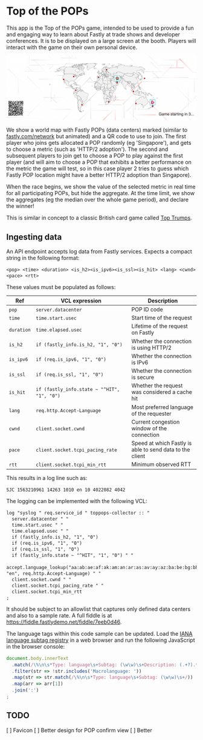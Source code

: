 # Top of the POPs

This app is the Top of the POPs game, intended to be used to provide a fun and engaging way to learn about Fastly at trade shows and developer conferences.  It is to be displayed on a large screen at the booth.  Players will interact with the game on their own personal device.

![Screenshot](screenshot.png)

We show a world map with Fastly POPs (data centers) marked (similar to [fastly.com/network](fastly.com/network) but animated) and a QR code to use to join.  The first player who joins gets allocated a POP randomly (eg 'Singapore'), and gets to choose a metric (such as 'HTTP/2 adoption').  The second and subsequent players to join get to choose a POP to play against the first player (and will aim to choose a POP that exhibits a better performance on the metric the game will test, so in this case player 2 tries to guess which Fastly POP location might have a better HTTP/2 adoption than Singapore).

When the race begins, we show the value of the selected metric in real time for all participating POPs, but hide the aggregate.  At the time limit, we show the aggregates (eg the median over the whole game period), and declare the winner!

This is similar in concept to a classic British card game called [Top Trumps](https://en.wikipedia.org/wiki/Top_Trumps).

## Ingesting data

An API endpoint accepts log data from Fastly services.  Expects a compact string in the following format:

```
<pop> <time> <duration> <is_h2><is_ipv6><is_ssl><is_hit> <lang> <cwnd> <pace> <rtt>
```

These values must be populated as follows:

|Ref|VCL expression| Description |
|------------------|--------------|-------------|
| `pop` | `server.datacenter` | POP ID code |
| `time` | `time.start.usec` | Start time of the request |
| `duration` | `time.elapsed.usec` | Lifetime of the request on Fastly |
| `is_h2` | `if (fastly_info.is_h2, "1", "0")` | Whether the connection is using HTTP/2 |
| `is_ipv6`| `if (req.is_ipv6, "1", "0")` | Whether the connection is IPv6 |
| `is_ssl` | `if (req.is_ssl, "1", "0")` | Whether the connection is secure |
| `is_hit` | `if (fastly_info.state ~ "^HIT", "1", "0")` | Whether the request was considered a cache hit |
| `lang` | `req.http.Accept-Language` | Most preferred language of the requester |
| `cwnd` | `client.socket.cwnd` | Current congestion window of the connection |
| `pace` | `client.socket.tcpi_pacing_rate` | Speed at which Fastly is able to send data to the client |
| `rtt`  | `client.socket.tcpi_min_rtt` | Minimum observed RTT |

This results in a log line such as:

```
SJC 1563210961 14263 1010 en 10 4022082 4042
```

The logging can be implemented with the following VCL:

```
log "syslog " req.service_id " toppops-collector :: "
  server.datacenter " "
  time.start.usec " "
  time.elapsed.usec " "
  if (fastly_info.is_h2, "1", "0")
  if (req.is_ipv6, "1", "0")
  if (req.is_ssl, "1", "0")
  if (fastly_info.state ~ "^HIT", "1", "0") " "
  accept.language_lookup("aa:ab:ae:af:ak:am:an:ar:as:av:ay:az:ba:be:bg:bh:bi:bm:bn:bo:br:ca:ce:ch:co:cr:cs:cu:cv:cy:da:de:dv:dz:ee:el:en:eo:es:et:eu:fa:ff:fi:fj:fo:fr:fy:ga:gd:gl:gn:gu:gv:ha:he:hi:ho:ht:hu:hy:hz:ia:ie:ig:ii:ik:io:is:it:iu:iw:ja:ji:jv:jw:ka:kg:ki:kj:kk:kl:km:kn:ko:kr:ks:ku:kv:kw:ky:la:lb:lg:li:ln:lo:lt:lu:lv:mg:mh:mi:mk:ml:mn:mo:mr:ms:mt:my:na:nd:ne:ng:nl:no:nr:nv:ny:oc:oj:om:or:os:pa:pi:pl:ps:pt:qu:rm:rn:ro:ru:rw:sa:sc:sd:se:sg:sh:si:sk:sl:sm:sn:so:sq:ss:st:su:sv:sw:ta:te:tg:th:ti:tk:tl:tn:to:tr:ts:tt:ty:ug:uk:ur:uz:ve:vi:vo:wa:wo:xh:yi:yo:za:zh:zu", "en", req.http.Accept-Language) " "
  client.socket.cwnd " "
  client.socket.tcpi_pacing_rate " "
  client.socket.tcpi_min_rtt
;
```

It should be subject to an allowlist that captures only defined data centers and also to a sample rate.  A full fiddle is at https://fiddle.fastlydemo.net/fiddle/7eeb0d46.

The language tags within this code sample can be updated.  Load the [IANA language subtag registry](https://www.iana.org/assignments/language-subtag-registry/language-subtag-registry) in a web browser and run the following JavaScript in the browser console:

```javascript
document.body.innerText
  .match(/\%\n\s*Type: language\s+Subtag: (\w\w)\s+Description: (.+?).*?\n\%/gis)
  .filter(str => !str.includes('Macrolanguage: '))
  .map(str => str.match(/\%\n\s*Type: language\s+Subtag: (\w\w)\s+/))
  .map(arr => arr[1])
  .join(':')
;
```

## TODO

[ ] Favicon
[ ] Better design for POP confirm view
[ ] Better
